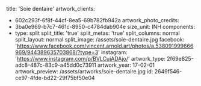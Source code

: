 title: 'Soie dentaire'
artwork_clients:
  - 602c293f-6f8f-44cf-8ea5-69b782fb942a
artwork_photo_credits:
  - 3ba0e969-b7c7-461c-8950-c4784dab904e
size_unit: INH
components:
  -
    type: split
    split_title: 'true'
    split_metas: 'true'
    split_columns: normal
    split_layout: normal
    split_image: /assets/soie-dentaire.jpg
facebook: 'https://www.facebook.com/vincent.arnold.art/photos/a.538091999666969/944389635703868/?type=3'
instagram: 'https://www.instagram.com/p/BVLCujADAjo/'
artwork_type: 2f69e825-adc8-487c-83c9-a45dd0c73911
artwork_year: 17-02-01
artwork_preview: /assets/artworks/soie-dentaire.jpg
id: 2649f546-ce97-4fde-bd22-29f75bf50e04
